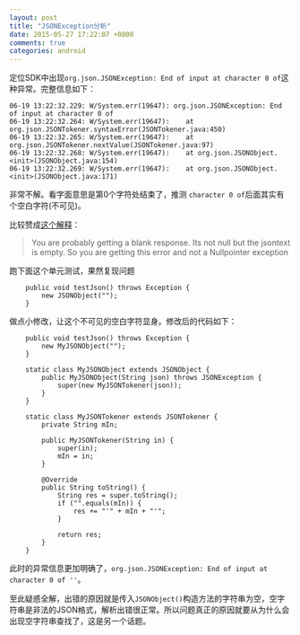```yaml
---
layout: post
title: "JSONException分析"
date: 2015-05-27 17:22:07 +0800
comments: true
categories: android
---
```

定位SDK中出现`org.json.JSONException: End of input at character 0 of`这种异常。完整信息如下：

```
06-19 13:22:32.229: W/System.err(19647): org.json.JSONException: End of input at character 0 of 
06-19 13:22:32.264: W/System.err(19647):    at org.json.JSONTokener.syntaxError(JSONTokener.java:450)
06-19 13:22:32.265: W/System.err(19647):    at org.json.JSONTokener.nextValue(JSONTokener.java:97)
06-19 13:22:32.268: W/System.err(19647):    at org.json.JSONObject.<init>(JSONObject.java:154)
06-19 13:22:32.269: W/System.err(19647):    at org.json.JSONObject.<init>(JSONObject.java:171)
```

非常不解。看字面意思是第0个字符处结束了，推测 `character 0 of`后面其实有个空白字符(不可见)。

比较赞成[这个解释](http://stackoverflow.com/questions/24301521/jsonexception-end-of-input-at-character-0)：

> You are probably getting a blank response. Its not null but the jsontext is empty. So you are getting this error and not a Nullpointer exception

跑下面这个单元测试，果然复现问题

```
	public void testJson() throws Exception {
		new JSONObject("");
	}
```

做点小修改，让这个不可见的空白字符显身。修改后的代码如下：

```
	public void testJson() throws Exception {
		new MyJSONObject("");
	}
	
	static class MyJSONObject extends JSONObject {
		public MyJSONObject(String json) throws JSONException {
			super(new MyJSONTokener(json));
		}
	}
	
	static class MyJSONTokener extends JSONTokener {
		private String mIn;

		public MyJSONTokener(String in) {
			super(in);
			mIn = in;
		}
		
		@Override
		public String toString() {
			String res = super.toString();
			if ("".equals(mIn)) {
				res += "'" + mIn + "'";
			}

			return res;
		}
	}

```

此时的异常信息更加明确了，`org.json.JSONException: End of input at character 0 of ''`。

至此疑惑全解，出错的原因就是传入`JSONObject()`构造方法的字符串为空，空字符串是非法的JSON格式，解析出错很正常。所以问题真正的原因就要从为什么会出现空字符串查找了，这是另一个话题。
